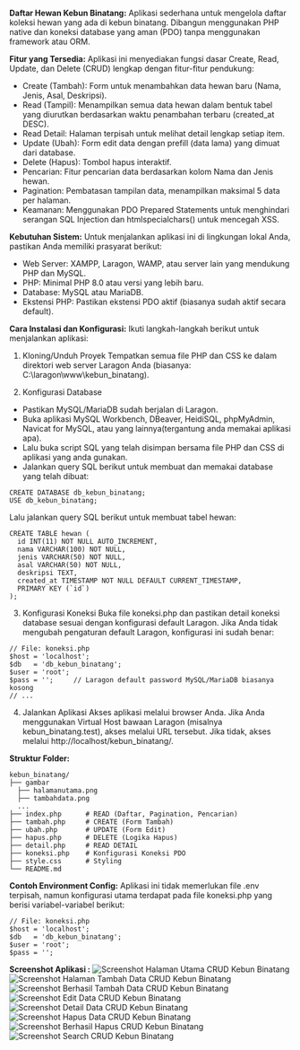 **Daftar Hewan Kebun Binatang:**
Aplikasi sederhana untuk mengelola daftar koleksi hewan yang ada di kebun binatang. Dibangun menggunakan PHP native dan koneksi database yang aman (PDO) tanpa menggunakan framework atau ORM.

**Fitur yang Tersedia:**
Aplikasi ini menyediakan fungsi dasar Create, Read, Update, dan Delete (CRUD) lengkap dengan fitur-fitur pendukung:
- Create (Tambah): Form untuk menambahkan data hewan baru (Nama, Jenis, Asal, Deskripsi).
- Read (Tampil): Menampilkan semua data hewan dalam bentuk tabel yang diurutkan berdasarkan waktu penambahan terbaru (created_at DESC).
- Read Detail: Halaman terpisah untuk melihat detail lengkap setiap item.
- Update (Ubah): Form edit data dengan prefill (data lama) yang dimuat dari database.
- Delete (Hapus): Tombol hapus interaktif.
- Pencarian: Fitur pencarian data berdasarkan kolom Nama dan Jenis hewan.
- Pagination: Pembatasan tampilan data, menampilkan maksimal 5 data per halaman.
- Keamanan: Menggunakan PDO Prepared Statements untuk menghindari serangan SQL Injection dan htmlspecialchars() untuk mencegah XSS.

**Kebutuhan Sistem:**
Untuk menjalankan aplikasi ini di lingkungan lokal Anda, pastikan Anda memiliki prasyarat berikut:
- Web Server: XAMPP, Laragon, WAMP, atau server lain yang mendukung PHP dan MySQL.
- PHP: Minimal PHP 8.0 atau versi yang lebih baru.
- Database: MySQL atau MariaDB.
- Ekstensi PHP: Pastikan ekstensi PDO aktif (biasanya sudah aktif secara default).

**Cara Instalasi dan Konfigurasi:**
Ikuti langkah-langkah berikut untuk menjalankan aplikasi:
1. Kloning/Unduh Proyek
Tempatkan semua file PHP dan CSS ke dalam direktori web server Laragon Anda (biasanya: C:\laragon\www\kebun_binatang).

2. Konfigurasi Database
- Pastikan MySQL/MariaDB sudah berjalan di Laragon.
- Buka aplikasi MySQL Workbench, DBeaver, HeidiSQL, phpMyAdmin, Navicat for MySQL, atau yang lainnya(tergantung anda memakai aplikasi apa).
- Lalu buka script SQL yang telah disimpan bersama file PHP dan CSS di aplikasi yang anda gunakan.
- Jalankan query SQL berikut untuk membuat dan memakai database yang telah dibuat: 
```
CREATE DATABASE db_kebun_binatang;
USE db_kebun_binatang;
```
Lalu jalankan query SQL berikut untuk membuat tabel hewan:
```
CREATE TABLE hewan (
  id INT(11) NOT NULL AUTO_INCREMENT,
  nama VARCHAR(100) NOT NULL,
  jenis VARCHAR(50) NOT NULL,
  asal VARCHAR(50) NOT NULL,
  deskripsi TEXT,
  created_at TIMESTAMP NOT NULL DEFAULT CURRENT_TIMESTAMP,
  PRIMARY KEY (`id`)
);
```

3. Konfigurasi Koneksi
Buka file koneksi.php dan pastikan detail koneksi database sesuai dengan konfigurasi default Laragon. Jika Anda tidak mengubah pengaturan default Laragon, konfigurasi ini sudah benar:
```
// File: koneksi.php
$host = 'localhost';
$db   = 'db_kebun_binatang';
$user = 'root'; 
$pass = '';     // Laragon default password MySQL/MariaDB biasanya kosong
// ...
```
4. Jalankan Aplikasi
Akses aplikasi melalui browser Anda. Jika Anda menggunakan Virtual Host bawaan Laragon (misalnya kebun_binatang.test), akses melalui URL tersebut. Jika tidak, akses melalui http://localhost/kebun_binatang/.

**Struktur Folder:**
```
kebun_binatang/
├── gambar
  ├── halamanutama.png
  ├── tambahdata.png
  ...
├── index.php      # READ (Daftar, Pagination, Pencarian)
├── tambah.php     # CREATE (Form Tambah)
├── ubah.php       # UPDATE (Form Edit)
├── hapus.php      # DELETE (Logika Hapus)
├── detail.php     # READ DETAIL
├── koneksi.php    # Konfigurasi Koneksi PDO
├── style.css      # Styling
└── README.md
```

**Contoh Environment Config:**
Aplikasi ini tidak memerlukan file .env terpisah, namun konfigurasi utama terdapat pada file koneksi.php 
yang berisi variabel-variabel berikut:
```
// File: koneksi.php
$host = 'localhost';
$db   = 'db_kebun_binatang';
$user = 'root';
$pass = '';
```

**Screenshot Aplikasi :**
![Screenshot Halaman Utama CRUD Kebun Binatang](gambar/halamanutama.png)
![Screenshot Halaman Tambah Data CRUD Kebun Binatang](gambar/tambahdata.png)
![Screenshot Berhasil Tambah Data CRUD Kebun Binatang](gambar/berhasiltambah.png)
![Screenshot Edit Data CRUD Kebun Binatang](gambar/ubahdata.png)
![Screenshot Detail Data CRUD Kebun Binatang](gambar/detaildata.png)
![Screenshot Hapus Data CRUD Kebun Binatang](gambar/hapusdata.png)
![Screenshot Berhasil Hapus CRUD Kebun Binatang](gambar/berhasilhapus.png)
![Screenshot Search CRUD Kebun Binatang](gambar/search.png)